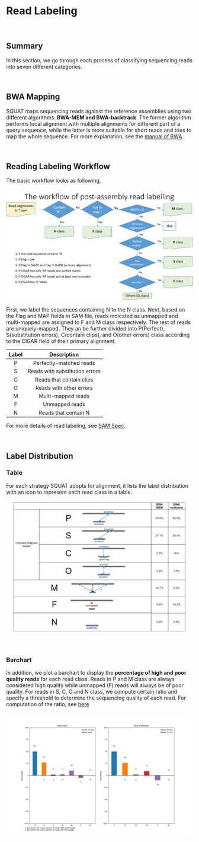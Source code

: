 # Read Labeling

<br>

## Summary

In this section, we go through each process of classifying sequencing reads into seven different categories. 

<br>

## BWA Mapping

SQUAT maps sequencing reads against the reference assemblies using two different algorithms: **BWA-MEM and BWA-backtrack**. The former algorithm performs local alignment with multiple alignments for different part of a query sequence, while the latter is more suitable for short reads and tries to map the whole sequence. For more explanation, see the [manual of BWA](http://bio-bwa.sourceforge.net/bwa.shtml).

<br>

## Reading Labeling Workflow

The basic workflow looks as following,

![read labeling workflow](imgs/label_workflow.png)

First, we label the sequences containing N to the N class. Next, based on the Flag and MAP fields in SAM file, reads indicated as unmapped and multi-mapped are assigned to F and M class respectively. The rest of reads are uniquely-mapped. They an be further divided into P(Perfect), S(substitution errors), C(contain clips), and O(other errors) class according to the CIGAR field of their primary alignment.

| Label | Description|
|:-:|:-:|
| P | Perfectly-matched reads |
| S | Reads with substitution errors |
| C | Reads that contain clips |
| O | Reads with other errors|
| M | Multi-mapped reads |
| F | Unmapped reads |
| N | Reads that contain N |

For more details of read labeling, see [SAM Spec](http://samtools.github.io/hts-specs/SAMv1.pdf).

<br>

## Label Distribution

### Table

For each strategy SQUAT adopts for alignment, it lists the label distribution with an icon to represent each read class in a table.

![Label Distribution Table](imgs/label_dis_table.png)

<br>

### Barchart

In addition, we plot a barchart to display the **percentage of high and poor quality reads** for each read class. Reads in P and M class are always considered high quality while unmapped (F) reads will always be of poor quality. For reads in S, C, O and N class, we compute certain ratio and specify a threshold to determine the sequencing quality of each read. For computation of the ratio, see [here](ratio.md)

![Label Distribution Barchart](imgs/label_dis_bar.png)
